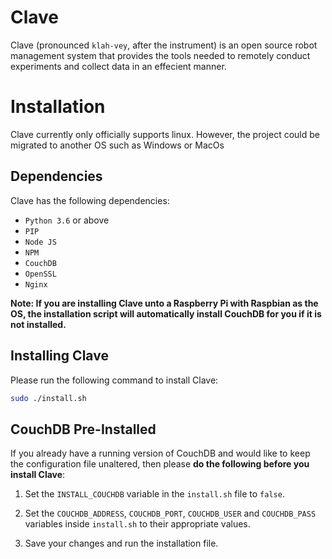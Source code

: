 # Clave

Clave (pronounced `klah-vey`, after the instrument) is an open source robot management system that provides the tools needed to remotely conduct experiments and collect data in an effecient manner.

# Installation
Clave currently only officially supports linux. However, the project could be migrated to another OS such as Windows or MacOs

## Dependencies

Clave has the following dependencies:

* `Python 3.6` or above
* `PIP`
* `Node JS`
* `NPM`
* `CouchDB`
* `OpenSSL`
* `Nginx`

**Note: If you are installing Clave unto a Raspberry Pi with Raspbian as the OS, the installation script will automatically install CouchDB for you if it is not installed.**

## Installing Clave
Please run the following command to install Clave:

```bash
sudo ./install.sh
```

## CouchDB Pre-Installed
If you already have a running version of CouchDB and would like to keep the configuration file unaltered, then please **do the following before you install Clave**:

1. Set the `INSTALL_COUCHDB` variable in the `install.sh` file to `false`.

2. Set the `COUCHDB_ADDRESS`, `COUCHDB_PORT`, `COUCHDB_USER` and `COUCHDB_PASS` variables inside `install.sh` to their appropriate values.

3. Save your changes and run the installation file.